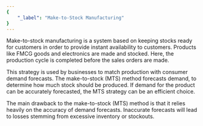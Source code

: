 ```yaml
---
{
	"_label": "Make-to-Stock Manufacturing"
}
---
```


Make-to-stock manufacturing is a system based on keeping stocks ready for customers in order to provide instant availability to customers. Products like FMCG goods and electronics are made and stocked. Here, the production cycle is completed before the sales orders are made. 

This strategy is used by businesses to match production with consumer demand forecasts. The make-to-stock (MTS) method forecasts demand, to determine how much stock should be produced. If demand for the product can be accurately forecasted, the MTS strategy can be an efficient choice.

The main drawback to the make-to-stock (MTS) method is that it relies heavily on the accuracy of demand forecasts. Inaccurate forecasts will lead to losses stemming from excessive inventory or stockouts.





